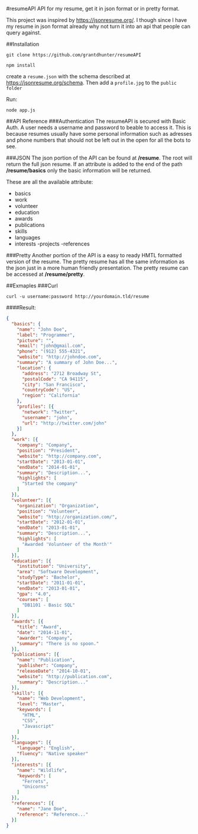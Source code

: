 #resumeAPI
API for my resume, get it in json format or in pretty format.

This project was inspired by https://jsonresume.org/. 
I though since I have my resume in json format already why not turn it into an api that people can query against.

##Installation
```
git clone https://github.com/grantdhunter/resumeAPI
```
```
npm install
```
create a `resume.json` with the schema described at https://jsonresume.org/schema. Then add a `profile.jpg` to the `public folder`

Run:

```
node app.js
```


##API Reference
###Authentication
The resumeAPI is secured with Basic Auth. A user needs a username and password to beable to access it. This is because resumes usually have some personal information such as adresses and phone numbers that should not be left out in the open for all the bots to see.

###JSON
The json portion of the API can be found at **/resume**.
The root will return the full json resume. If an attribute is added to the end of the path **/resume/basics** only the basic information will be returned.

These are all the available attribute:
- basics
- work
- volunteer
- education
- awards
- publications
- skills
- languages
- interests
-projects
-references

###Pretty
Another portion of the API is a easy to ready HMTL formatted version of the resume. The pretty resume has all the same information as the json just in a more human friendly presentation. The pretty resume can be accessed at **/resume/pretty**.


##Exmaples
###Curl

    curl -u username:password http://yourdomain.tld/resume

####Result:

```json
{
  "basics": {
    "name": "John Doe",
    "label": "Programmer",
    "picture": "",
    "email": "john@gmail.com",
    "phone": "(912) 555-4321",
    "website": "http://johndoe.com",
    "summary": "A summary of John Doe...",
    "location": {
      "address": "2712 Broadway St",
      "postalCode": "CA 94115",
      "city": "San Francisco",
      "countryCode": "US",
      "region": "California"
    },
    "profiles": [{
      "network": "Twitter",
      "username": "john",
      "url": "http://twitter.com/john"
    }]
  },
  "work": [{
    "company": "Company",
    "position": "President",
    "website": "http://company.com",
    "startDate": "2013-01-01",
    "endDate": "2014-01-01",
    "summary": "Description...",
    "highlights": [
      "Started the company"
    ]
  }],
  "volunteer": [{
    "organization": "Organization",
    "position": "Volunteer",
    "website": "http://organization.com/",
    "startDate": "2012-01-01",
    "endDate": "2013-01-01",
    "summary": "Description...",
    "highlights": [
      "Awarded 'Volunteer of the Month'"
    ]
  }],
  "education": [{
    "institution": "University",
    "area": "Software Development",
    "studyType": "Bachelor",
    "startDate": "2011-01-01",
    "endDate": "2013-01-01",
    "gpa": "4.0",
    "courses": [
      "DB1101 - Basic SQL"
    ]
  }],
  "awards": [{
    "title": "Award",
    "date": "2014-11-01",
    "awarder": "Company",
    "summary": "There is no spoon."
  }],
  "publications": [{
    "name": "Publication",
    "publisher": "Company",
    "releaseDate": "2014-10-01",
    "website": "http://publication.com",
    "summary": "Description..."
  }],
  "skills": [{
    "name": "Web Development",
    "level": "Master",
    "keywords": [
      "HTML",
      "CSS",
      "Javascript"
    ]
  }],
  "languages": [{
    "language": "English",
    "fluency": "Native speaker"
  }],
  "interests": [{
    "name": "Wildlife",
    "keywords": [
      "Ferrets",
      "Unicorns"
    ]
  }],
  "references": [{
    "name": "Jane Doe",
    "reference": "Reference..."
  }]
}
```

